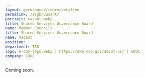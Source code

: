 ```yaml
---
layout: governance/representative
permalink: /ssgb/vacant/
portrait: vacant.webp
title: Shared Services Governance Board
name: Member Councils
title: Shared Services Governance Board
name: Vacant
position: 
department: TBD
logo: 6-cdo-logo.webp | https://www.cdo.gov/about-us/ | CDOC
company: CDOC
---
```


Coming soon.
